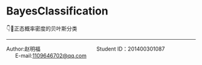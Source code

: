# BayesClassification
:point_down::fu:正态概率密度的贝叶斯分类<br>
__________________________________________________________________________________________
Author:赵明福                                        Student ID：201400301087                            E-mail:1109646702@qq.com<br>

